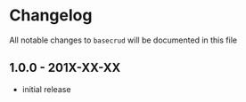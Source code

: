 # Changelog

All notable changes to `basecrud` will be documented in this file

## 1.0.0 - 201X-XX-XX

- initial release
